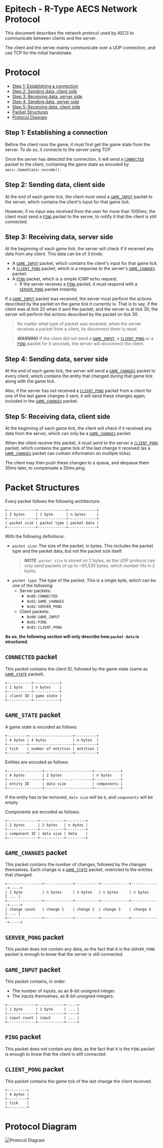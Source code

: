 
# Epitech - R-Type AECS Network Protocol

This document describes the network protocol used by AECS to communicate between clients and the server.

The client and the server mainly communicate over a UDP connection, and use TCP for the initial handshake.

# Protocol

- [Step 1: Establishing a connection](#step-1-establishing-a-connection)
- [Step 2: Sending data, client side](#step-2-sending-data-client-side)
- [Step 3: Receiving data, server side](#step-3-receiving-data-server-side)
- [Step 4: Sending data, server side](#step-4-sending-data-server-side)
- [Step 5: Receiving data, client side](#step-5-receiving-data-client-side)
- [Packet Structures](#packet-structures)
- [Protocol Diagram](#protocol-diagram)

## Step 1: Establishing a connection

Before the client runs the game, it must first get the game state from the server. To do so, it connects to the server using TCP.

Once the server has detected the connection, it will send a [`CONNECTED`](#connected-packet) packet to the client, containing the game state as encoded by `aecs::GameState::encode()`.

## Step 2: Sending data, client side

At the end of each game tick, the client must send a [`GAME_INPUT`](#gameinput-packet) packet to the server, which contains the client's input for that game tick.

However, if no input was received from the user for more than 1000ms, the client must send a [`PING`](#ping-packet) packet to the server, to notify it that the client is still connected.

## Step 3: Receiving data, server side

At the beginning of each game tick, the server will check if it received any data from any client. This data can be of 3 kinds:

- A [`GAME_INPUT`](#gameinput-packet) packet, which contains the client's input for that game tick.
- A [`CLIENT_PONG`](#clientpong-packet) packet, which is a response to the server's [`GAME_CHANGES`](#gamechanges-packet) packet.
- A [`PING`](#ping-packet) packet, which is a simple ICMP echo request.
  - If the server receives a [`PING`](#ping-packet) packet, it must respond with a [`SERVER_PONG`](#serverpong-packet) packet instantly.

If a [`GAME_INPUT`](#gameinput-packet) packet was received, the server must perform the actions described by the packet on the game tick it currently is.
That is to say, if the client was at tick 20 when it sent the packet, and the server is at tick 30, the server will perform the actions described by the packet on tick 30.

> No matter what type of packet was received, when the server receives a packet from a client, its disconnect timer is reset.

> **_WARNING_**  If the client did not send a [`GAME_INPUT`](#gameinput-packet), a [`CLIENT_PONG`](#clientpong-packet) or a [`PING`](#ping-packet) packet for 5 seconds, the server will disconnect the client.

## Step 4: Sending data, server side

At the end of each game tick, the server will send a [`GAME_CHANGES`](#gamechanges-packet) packet to every client, which contains the entity that changed during that game tick along with the game tick.

Also, if the server has not received a [`CLIENT_PONG`](#clientpong-packet) packet from a client for one of the last game changes it sent, it will send these changes again, included in the [`GAME_CHANGES`](#gamechanges-packet) packet.

## Step 5: Receiving data, client side

At the beginning of each game tick, the client will check if it received any data from the server, which can only be a [`GAME_CHANGES`](#gamechanges-packet) packet.

When the client receive this packet, it must send to the server a [`CLIENT_PONG`](#clientpong-packet) packet, which contains the game tick of the last change it received (as a [`GAME_CHANGES`](#gamechanges-packet) packet can contain information on multiple ticks).

The client may then push these changes to a queue, and dequeue them 30ms later, to compensate a 30ms ping.


# Packet Structures

Every packet follows the following architecture:

```
+-------------+-------------+-------------+
| 2 bytes     | 1 byte      | n bytes     |
+-------------+-------------+-------------+
| packet size | packet type | packet data |
+-------------+-------------+-------------+
```

With the following definitions:

- `packet size`: The size of the packet, in bytes. This includes the packet type and the packet data, but not the packet size itself.
    > **_NOTE:_**  `packet size` is stored on 2 bytes, as the UDP protocol can only send packets of up to ~65,535 bytes, which number fits in 2 bytes.
- `packet type`: The type of the packet. This is a single byte, which can be one of the following:
  - Server packets:
    - `0x80`: `CONNECTED`
    - `0x81`: `GAME_CHANGES`
    - `0x82`: `SERVER_PONG`
  - Client packets:
    - `0x00`: `GAME_INPUT`
    - `0x01`: `PING`
    - `0x02`: `CLIENT_PONG`

**As so, the following section will only describe how `packet data` is structured.**

## `CONNECTED` packet

This packet contains the client ID, followed by the game state (same as [`GAME_STATE`](#gamestate-packet) packet).

```
+-----------+------------+
| 1 byte    | n bytes    |
+-----------+------------+
| client ID | game state |
+-----------+------------+
```

## `GAME_STATE` packet

A game state is encoded as follows:

```
+---------+--------------------+----------+
| 4 bytes | 4 bytes            | n bytes  |
+---------+--------------------+----------+
| tick    | number of entities | entities |
+---------+--------------------+----------+
```

Entities are encoded as follows:
```
+----------------+----------------------+------------+
| 4 bytes        | 2 bytes              | n bytes    |
+----------------+----------------------+------------+
| entity ID      | data size            | components |
+----------------+----------------------+------------+
```

If the entity has to be removed, `data size` will be `0`, and `components` will be empty.

Components are encoded as follows:
```
+--------------+-----------+---------+
| 2 bytes      | 2 bytes   | n bytes |
+--------------+-----------+---------+
| component ID | data size | data    |
+--------------+-----------+---------+
```

## `GAME_CHANGES` packet

This packet contains the number of changes, followed by the changes themselves. Each change is a [`GAME_STATE`](#gamestate-packet) packet, restricted to the entities that changed.

```
+----------------+-------------+-----------+-------------+-------------+-----+
| 1 byte         | n bytes     | n bytes   | n bytes     | n bytes     | ... |
+----------------+-------------+-----------+-------------+-------------+-----+
| change count   | change 1    | change 2  | change 3    | change 4    | ... |
+----------------+-------------+-----------+-------------+-------------+-----+
```

## `SERVER_PONG` packet

This packet does not contain any data, as the fact that it is the `SERVER_PONG` packet is enough to know that the server is still connected.

## `GAME_INPUT` packet

This packet contains, in order:

- The number of inputs, as an 8-bit unsigned integer.
- The inputs themselves, as 8-bit unsigned integers.

```
+-------------+------------+-----+
| 1 byte      | 1 byte     | ... |
+-------------+------------+-----+
| input count | input      | ... |
+-------------+------------+-----+
```

## `PING` packet

This packet does not contain any data, as the fact that it is the `PING` packet is enough to know that the client is still connected.

## `CLIENT_PONG` packet

This packet contains the game tick of the last change the client received.

```
+---------+
| 4 bytes |
+---------+
| tick    |
+---------+
```

# Protocol Diagram

![Protocol Diagram](protocol.png)
